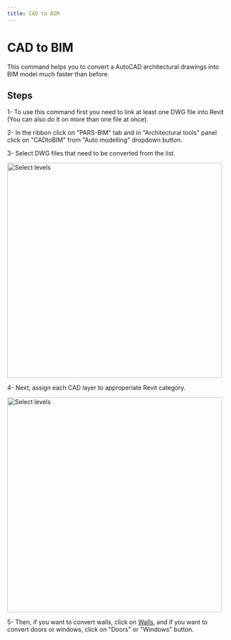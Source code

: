 ```yaml
---
title: CAD to BIM
---
```


# CAD to BIM
This command helps you to convert a AutoCAD architectural drawings into BIM model much faster than before.

## Steps
1- To use this command first you need to link at least one DWG file into Revit (You can also do it on more than one file at once). 

2- In the ribbon click on "PARS-BIM" tab and in "Architectural tools" panel click on "CADtoBIM" from "Auto modelling" dropdown button.

3- Select DWG files that need to be converted from the list.

<img src="https://pars-bim.github.io/docs/Assets/SelectDWG.jpg" alt="Select levels" width="500">

4- Next, assign each CAD layer to approperiate Revit category. 

<img src="https://pars-bim.github.io/docs/Assets/MAPCADLayers.jpg" alt="Select levels" width="500">

5- Then, if you want to convert walls, click on [Walls](Walls.md), and if you want to convert doors or windows, click on "Doors" or "Windows" button.


